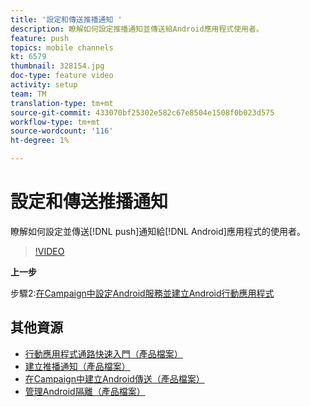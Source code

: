 ```yaml
---
title: '設定和傳送推播通知 '
description: 瞭解如何設定推播通知並傳送給Android應用程式使用者。
feature: push
topics: mobile channels
kt: 6579
thumbnail: 328154.jpg
doc-type: feature video
activity: setup
team: TM
translation-type: tm+mt
source-git-commit: 433070bf25302e582c67e8504e1508f0b023d575
workflow-type: tm+mt
source-wordcount: '116'
ht-degree: 1%

---
```



# 設定和傳送推播通知

瞭解如何設定並傳送[!DNL push]通知給[!DNL Android]應用程式的使用者。

>[!VIDEO](https://video.tv.adobe.com/v/328154?quality=12)

**上一步**

步驟2:[在Campaign中設定Android服務並建立Android行動應用程式](/help/tutorial-getting-started-with-push-notifications-for-android/configuring-an-android-service-in-campaign.md)

## 其他資源

* [行動應用程式通路快速入門（產品檔案）](https://experienceleague.adobe.com/docs/campaign-classic/using/sending-messages/sending-push-notifications/about-mobile-app-channel.html#about-mobile-app-channel)
* [建立推播通知（產品檔案）](https://experienceleague.adobe.com/docs/campaign-classic/using/sending-messages/sending-push-notifications/creating-notifications.html#sending-messages)
* [在Campaign中建立Android傳送（產品檔案）](https://experienceleague.adobe.com/docs/campaign-classic/using/sending-messages/sending-push-notifications/configure-the-mobile-app/configuring-the-mobile-application-android.html#creating-android-delivery)
* [管理Android隔離（產品檔案）](https://experienceleague.adobe.com/docs/campaign-classic/using/sending-messages/monitoring-deliveries/understanding-quarantine-management.html#android-quarantine)
